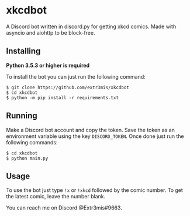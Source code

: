 # xkcdbot
A Discord bot written in discord.py for getting xkcd comics. Made with asyncio and aiohttp to be block-free. 
 
  Installing
----------
**Python 3.5.3 or higher is required**

To install the bot you can just run the following command:


    $ git clone https://github.com/extr3mis/xkcdbot
    $ cd xkcdbot
    $ python -m pip install -r requirements.txt
    
Running
---------
Make a Discord bot account and copy the token. Save the token as an environment variable using the key `DISCORD_TOKEN`. Once done just run the following commands:


    $ cd xkcdbot
    $ python main.py

Usage
---------
To use the bot just type `!x` or `!xkcd` followed by the comic number. To get the latest comic, leave the number blank. 

You can reach me on Discord @Extr3mis#9663.

